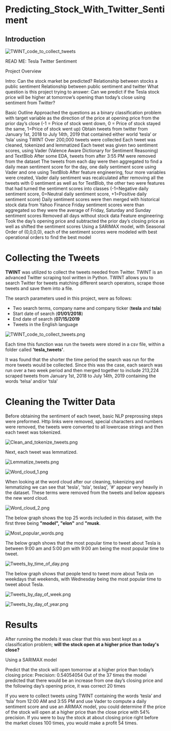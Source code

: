 # Predicting_Stock_With_Twitter_Sentiment

## Introduction

![TWINT_code_to_collect_tweets](https://raw.githubusercontent.com/username/projectname/branch/path/to/img.png)

READ ME: Tesla Twitter Sentiment

Project Overview

Intro:
Can the stock market be predicted?
Relationship between stocks a public sentiment
Relationship between public sentiment and twitter
What question is this project trying to answer:
Can we predict if the Tesla stock price will be higher at tomorrow’s opening than today’s close using sentiment from Twitter?

Basic Outline
Approached the questions as a binary classification problem with target variable as the direction of the price at opening price from the prior day’s close (-1 = Price of stock went down, 0 = Price of stock stayed the same, 1=Price of stock went up)
Obtain tweets from twitter from January 1st, 2018 to July 14th, 2019 that contained either world ‘tesla’ or ‘tsla’ using TWINT
Over 200,000 tweets were collected
Each tweet was cleaned, tokenized and lemmatized
Each tweet was given two sentiment scores, using Vader (Valence Aware Dictionary for Sentiment Reasoning) and TextBlob
After some EDA, tweets from after 3:55 PM were removed from the dataset
The tweets from each day were then aggregated to find a daily mean sentiment score for the day, one daily sentiment score using Vader and one using TextBlob
After feature engineering, four more variables were created, Vader daily sentiment was recalculated after removing all the tweets with 0 sentiment as well as for TextBlob, the other two were features that had turned the sentiment scores into classes (-1=Negative daily sentiment score, 0=Neutral daily sentiment score, +1=Positive daily sentiment score)
Daily sentiment scores were then merged with historical stock data from Yahoo Finance
Friday sentiment scores were than aggregated so they were the average of Friday, Saturday and Sunday sentiment scores
Removed all days without stock data
Feature engineering: Took the day’s opening price and subtracted the prior day’s closing price as well as shifted the sentiment scores
Using a SARIMAX model, with Seasonal Order of (0,0,0,0), each of the sentiment scores were modeled with best operational orders to find the best model

# Collecting the Tweets

__TWINT__ was utilized to collect the tweets needed from Twitter. TWINT is an advanced Twitter scraping tool written in Python. TWINT allows you to search Twitter for tweets matching different search operators, scrape those tweets and save them into a file.

The search parameters used in this project, were as follows:
 - Two search terms, company name and company ticker (__tesla__ and __tsla__)
 - Start date of search (__01/01/2018__)
 - End date of search (__07/15/2019__
 - Tweets in the English language
 
![TWINT_code_to_collect_tweets.png](https://github.com/erikajane/Predicting_Stock_With_Twitter_Sentiment/blob/master/Images/TWINT_code_to_collect_tweets.png) 

Each time this function was run the tweets were stored in a csv file, within a folder called __'tesla_tweets'__.

It was found that the shorter the time period the search was run for the more tweets would be collected. Since this was the case, each search was run over a two week period and then merged together to include 213,224 scraped tweets from January 1st, 2018 to July 14th, 2019 containing the words ‘telsa’ and/or ‘tsla’

# Cleaning the Twitter Data

Before obtaining the sentiment of each tweet, basic NLP preprossing steps were preformed. Http links were removed, special characters and numbers were removed, the tweets were converted to all lowercase strings and then each tweet was tokenized.

![Clean_and_tokenize_tweets.png](https://github.com/erikajane/Predicting_Stock_With_Twitter_Sentiment/blob/master/Images/Clean_and_tokenize_tweets.png)

Next, each tweet was lemmatized.

![Lemmatize_tweets.png]()

![Word_cloud_1.png]()

When looking at the word cloud after our cleaning, tokenizing and lemmatizing we can see that 'tesla', 'tsla', teslaq', '#' appear very heavily in the dataset. These terms were removed from the tweets and below appears the new word cloud.

![Word_cloud_2.png]()

The below graph shows the top 25 words included in this dataset, with the first three being __"model", "elon"__ and __"musk__.

![Most_popular_words.png]()

The below graph shows that the most popular time to tweet about Tesla is between 9:00 am and 5:00 pm with 9:00 am being the most popular time to tweet.

![Tweets_by_time_of_day.png]()

The below graph shows that people tend to tweet more about Tesla on weekdays that weekends, with Wednesday being the most popular time to tweet about Tesla.

![Tweets_by_day_of_week.png]()

![Tweets_by_day_of_year.png]()


# Results

After running the models it was clear that this was best kept as a classification problem; __will the stock open at a higher price than today's close?__

Using a SARIMAX model 

Predict that the stock will open tomorrow at a higher price than today’s closing price:
Precision: 0.54054054
Out of the 37 times the model predicted that there would be an increase from one day’s closing price and the following day’s opening price, it was correct 20 times


If you were to collect tweets using TWINT containing the words ‘tesla’ and ‘tsla’ from 12:00 AM and 3:55 PM and use Vader to compute a daily sentiment score and use an ARIMAX model, you could determine if the price of the stock will open at a higher price than the close price with 54% precision.  If you were to buy the stock at about closing price right before the market closes 100 times, you would make a profit 54 times.